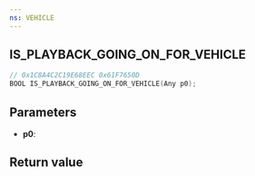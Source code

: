 ```yaml
---
ns: VEHICLE
---
```

## IS_PLAYBACK_GOING_ON_FOR_VEHICLE

```c
// 0x1C8A4C2C19E68EEC 0x61F7650D
BOOL IS_PLAYBACK_GOING_ON_FOR_VEHICLE(Any p0);
```


## Parameters
* **p0**: 

## Return value
